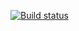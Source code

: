 [![Build status](https://ci.appveyor.com/api/projects/status/whpw7f2tfn5kc681?svg=true)](https://ci.appveyor.com/project/Daru42ru/netology-homework-2)
